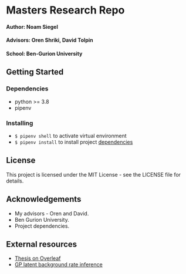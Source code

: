 # Masters Research Repo

#### Author: Noam Siegel
#### Advisors: Oren Shriki, David Tolpin
#### School: Ben-Gurion University


## Getting Started
### Dependencies

* python >= 3.8
* pipenv

### Installing

* `$ pipenv shell` to activate virtual environment
* `$ pipenv install` to install project [dependencies](Pipfile)

## License
This project is licensed under the MIT License - see the LICENSE file for details.

## Acknowledgements

* My advisors - Oren and David.
* Ben Gurion University.
* Project dependencies.

## External resources
* [Thesis on Overleaf](https://www.overleaf.com/project/624953592e0ec36e1eeae25d)
* [GP latent background rate inference](https://colab.research.google.com/drive/1W0t-_e1iDmoNV8bPxBeQRfYQ1IdQLIuc?usp=sharing)